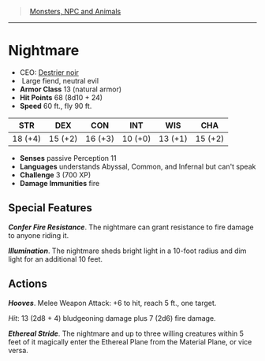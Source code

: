 ﻿---
!MonsterItem
Family: MonsterVO
Type: fiend
Size: Large
Alignment: neutral evil
ArmorClass: 13 (natural armor)
HitPoints: 68 (8d10 + 24)
Speed: 60 ft., fly 90 ft.
Strength: 18 (+4)
Dexterity: 15 (+2)
Constitution: 16 (+3)
Intelligence: 10 (+0)
Wisdom: 13 (+1)
Charisma: 15 (+2)
DamageImmunities: fire
Senses: passive Perception 11
Languages: understands Abyssal, Common, and Infernal but can't speak
Challenge: 3 (700 XP)
Id: monsters_vo.md#nightmare
ParentLink: monsters_vo.md#monsters-npc-and-animals
Name: Nightmare
ParentName: Monsters, NPC and Animals
NameLevel: 1
AltName: '[Destrier noir](hd_monsters_destrier_noir.md)'
Attributes:
  Name: Nightmare
  Markdown: >+
    # <!--Name-->Nightmare<!--/Name-->


    - CEO: <!--AltName-->[Destrier noir](hd_monsters_destrier_noir.md)<!--/AltName-->

    -  <!--Size-->Large<!--/Size--> <!--Type-->fiend<!--/Type-->, <!--Alignment-->neutral evil<!--/Alignment-->

    - **Armor Class** <!--ArmorClass-->13 (natural armor)<!--/ArmorClass-->

    - **Hit Points** <!--HitPoints-->68 (8d10 + 24)<!--/HitPoints-->

    - **Speed** <!--Speed-->60 ft., fly 90 ft.<!--/Speed-->


    |STR|DEX|CON|INT|WIS|CHA|

    |---|---|---|---|---|---|

    |<!--Strength-->18 (+4)<!--/Strength-->|<!--Dexterity-->15 (+2)<!--/Dexterity-->|<!--Constitution-->16 (+3)<!--/Constitution-->|<!--Intelligence-->10 (+0)<!--/Intelligence-->|<!--Wisdom-->13 (+1)<!--/Wisdom-->|<!--Charisma-->15 (+2)<!--/Charisma-->|


    - **Senses** <!--Senses-->passive Perception 11<!--/Senses-->

    - **Languages** <!--Languages-->understands Abyssal, Common, and Infernal but can't speak<!--/Languages-->

    - **Challenge** <!--Challenge-->3 (700 XP)<!--/Challenge-->

    - **Damage Immunities** <!--DamageImmunities-->fire<!--/DamageImmunities-->


    ## Special Features


    **_Confer Fire Resistance_**. The nightmare can grant resistance to fire damage to anyone riding it.


    **_Illumination_**. The nightmare sheds bright light in a 10-foot radius and dim light for an additional 10 feet.


    ## Actions


    **_Hooves_**. Melee Weapon Attack: +6 to hit, reach 5 ft., one target.


    _Hit_: 13 (2d8 + 4) bludgeoning damage plus 7 (2d6) fire damage.


    **_Ethereal Stride_**. The nightmare and up to three willing creatures within 5 feet of it magically enter the Ethereal Plane from the Material Plane, or vice versa.

  AltName: '[Destrier noir](hd_monsters_destrier_noir.md)'
  Size: Large
  Type: fiend
  Alignment: neutral evil
  ArmorClass: 13 (natural armor)
  HitPoints: 68 (8d10 + 24)
  Speed: 60 ft., fly 90 ft.
  Strength: 18 (+4)
  Dexterity: 15 (+2)
  Constitution: 16 (+3)
  Intelligence: 10 (+0)
  Wisdom: 13 (+1)
  Charisma: 15 (+2)
  Senses: passive Perception 11
  Languages: understands Abyssal, Common, and Infernal but can't speak
  Challenge: 3 (700 XP)
  DamageImmunities: fire
AttributesDictionary: >+
  Name: Nightmare

  Markdown: >+

    # <!--Name-->Nightmare<!--/Name-->





    - CEO: <!--AltName-->[Destrier noir](hd_monsters_destrier_noir.md)<!--/AltName-->



    -  <!--Size-->Large<!--/Size--> <!--Type-->fiend<!--/Type-->, <!--Alignment-->neutral evil<!--/Alignment-->



    - **Armor Class** <!--ArmorClass-->13 (natural armor)<!--/ArmorClass-->



    - **Hit Points** <!--HitPoints-->68 (8d10 + 24)<!--/HitPoints-->



    - **Speed** <!--Speed-->60 ft., fly 90 ft.<!--/Speed-->





    |STR|DEX|CON|INT|WIS|CHA|



    |---|---|---|---|---|---|



    |<!--Strength-->18 (+4)<!--/Strength-->|<!--Dexterity-->15 (+2)<!--/Dexterity-->|<!--Constitution-->16 (+3)<!--/Constitution-->|<!--Intelligence-->10 (+0)<!--/Intelligence-->|<!--Wisdom-->13 (+1)<!--/Wisdom-->|<!--Charisma-->15 (+2)<!--/Charisma-->|





    - **Senses** <!--Senses-->passive Perception 11<!--/Senses-->



    - **Languages** <!--Languages-->understands Abyssal, Common, and Infernal but can't speak<!--/Languages-->



    - **Challenge** <!--Challenge-->3 (700 XP)<!--/Challenge-->



    - **Damage Immunities** <!--DamageImmunities-->fire<!--/DamageImmunities-->





    ## Special Features





    **_Confer Fire Resistance_**. The nightmare can grant resistance to fire damage to anyone riding it.





    **_Illumination_**. The nightmare sheds bright light in a 10-foot radius and dim light for an additional 10 feet.





    ## Actions





    **_Hooves_**. Melee Weapon Attack: +6 to hit, reach 5 ft., one target.





    _Hit_: 13 (2d8 + 4) bludgeoning damage plus 7 (2d6) fire damage.





    **_Ethereal Stride_**. The nightmare and up to three willing creatures within 5 feet of it magically enter the Ethereal Plane from the Material Plane, or vice versa.



  AltName: '[Destrier noir](hd_monsters_destrier_noir.md)'

  Size: Large

  Type: fiend

  Alignment: neutral evil

  ArmorClass: 13 (natural armor)

  HitPoints: 68 (8d10 + 24)

  Speed: 60 ft., fly 90 ft.

  Strength: 18 (+4)

  Dexterity: 15 (+2)

  Constitution: 16 (+3)

  Intelligence: 10 (+0)

  Wisdom: 13 (+1)

  Charisma: 15 (+2)

  Senses: passive Perception 11

  Languages: understands Abyssal, Common, and Infernal but can't speak

  Challenge: 3 (700 XP)

  DamageImmunities: fire

---
> [Monsters, NPC and Animals](srd_monsters.md)

---

# Nightmare

- CEO: [Destrier noir](hd_monsters_destrier_noir.md)
-  Large fiend, neutral evil
- **Armor Class** 13 (natural armor)
- **Hit Points** 68 (8d10 + 24)
- **Speed** 60 ft., fly 90 ft.

|STR|DEX|CON|INT|WIS|CHA|
|---|---|---|---|---|---|
|18 (+4)|15 (+2)|16 (+3)|10 (+0)|13 (+1)|15 (+2)|

- **Senses** passive Perception 11
- **Languages** understands Abyssal, Common, and Infernal but can't speak
- **Challenge** 3 (700 XP)
- **Damage Immunities** fire

## Special Features

**_Confer Fire Resistance_**. The nightmare can grant resistance to fire damage to anyone riding it.

**_Illumination_**. The nightmare sheds bright light in a 10-foot radius and dim light for an additional 10 feet.

## Actions

**_Hooves_**. Melee Weapon Attack: +6 to hit, reach 5 ft., one target.

_Hit_: 13 (2d8 + 4) bludgeoning damage plus 7 (2d6) fire damage.

**_Ethereal Stride_**. The nightmare and up to three willing creatures within 5 feet of it magically enter the Ethereal Plane from the Material Plane, or vice versa.

